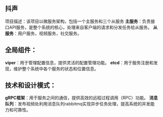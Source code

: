 ## 抖声
项目描述：该项目以微服务架构，包括一个主服务和三个从服务
**主服务**：负责接口API服务，是整个系统的核心，处理来自客户端的请求和分发任务给从服务。
**从服务**：用户服务，视频服务，社交服务。

## 全局组件：
**viper**：用于管理配置信息，提供灵活的配置管理功能。
**etcd**：用于服务注册和发现，维护整个系统中各个服务的状态和位置信息。

## 技术和设计模式：
**gRPC框架**：用于服务之间的通信，提供高效的远程过程调用（RPC）功能。
**消息队列**：发布视频处利用消息队列rabbitmq实现异步任务处理，提高系统的并发能力和可靠性。
